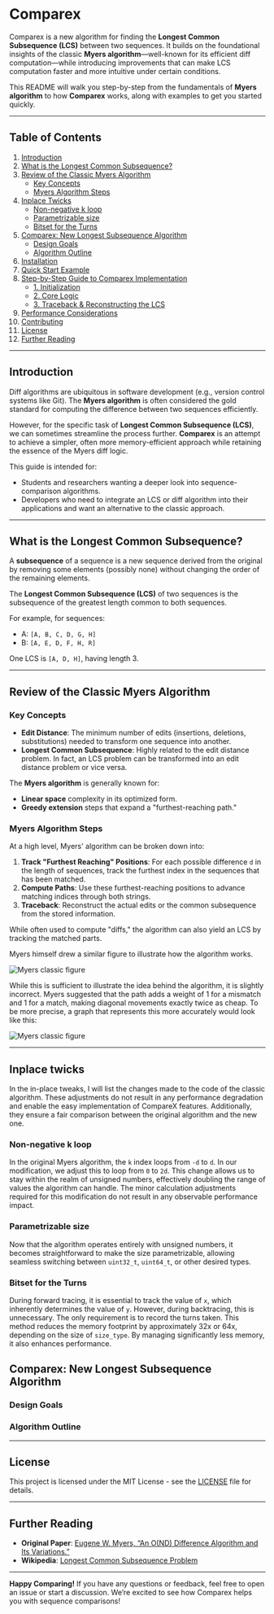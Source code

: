 # Comparex

Comparex is a new algorithm for finding the **Longest Common Subsequence (LCS)** between two sequences. It builds on the foundational insights of the classic **Myers algorithm**—well-known for its efficient diff computation—while introducing improvements that can make LCS computation faster and more intuitive under certain conditions.

This README will walk you step-by-step from the fundamentals of **Myers algorithm** to how **Comparex** works, along with examples to get you started quickly.

---

## Table of Contents

1. [Introduction](#introduction)  
2. [What is the Longest Common Subsequence?](#what-is-the-longest-common-subsequence)  
3. [Review of the Classic Myers Algorithm](#review-of-the-classic-myers-algorithm)  
   - [Key Concepts](#key-concepts)  
   - [Myers Algorithm Steps](#myers-algorithm-steps)  
4. [Inplace Twicks](#inplace-twicks)  
   - [Non-negative k loop](#non-negative-k-loop)  
   - [Parametrizable size](#parametrizable-size)
   - [Bitset for the Turns](#bitset-for-the-turns)
5. [Comparex: New Longest Subsequence Algorithm](#comparex-new-longest-subsequence-algorithm)  
   - [Design Goals](#design-goals)  
   - [Algorithm Outline](#algorithm-outline)  
6. [Installation](#installation)  
7. [Quick Start Example](#quick-start-example)  
8. [Step-by-Step Guide to Comparex Implementation](#step-by-step-guide-to-comparex-implementation)  
   - [1. Initialization](#1-initialization)  
   - [2. Core Logic](#2-core-logic)  
   - [3. Traceback & Reconstructing the LCS](#3-traceback--reconstructing-the-lcs)  
9. [Performance Considerations](#performance-considerations)  
10. [Contributing](#contributing)  
11. [License](#license)  
12. [Further Reading](#further-reading)  

---

## Introduction

Diff algorithms are ubiquitous in software development (e.g., version control systems like Git). The **Myers algorithm** is often considered the gold standard for computing the difference between two sequences efficiently. 

However, for the specific task of **Longest Common Subsequence (LCS)**, we can sometimes streamline the process further. **Comparex** is an attempt to achieve a simpler, often more memory-efficient approach while retaining the essence of the Myers diff logic.

This guide is intended for:
- Students and researchers wanting a deeper look into sequence-comparison algorithms.
- Developers who need to integrate an LCS or diff algorithm into their applications and want an alternative to the classic approach.

---

## What is the Longest Common Subsequence?

A **subsequence** of a sequence is a new sequence derived from the original by removing some elements (possibly none) without changing the order of the remaining elements.

The **Longest Common Subsequence (LCS)** of two sequences is the subsequence of the greatest length common to both sequences.

For example, for sequences:
- A: `[A, B, C, D, G, H]`
- B: `[A, E, D, F, H, R]`

One LCS is `[A, D, H]`, having length 3.

---

## Review of the Classic Myers Algorithm

### Key Concepts

- **Edit Distance**: The minimum number of edits (insertions, deletions, substitutions) needed to transform one sequence into another.
- **Longest Common Subsequence**: Highly related to the edit distance problem. In fact, an LCS problem can be transformed into an edit distance problem or vice versa.

The **Myers algorithm** is generally known for:
- **Linear space** complexity in its optimized form.
- **Greedy extension** steps that expand a "furthest-reaching path."

### Myers Algorithm Steps

At a high level, Myers' algorithm can be broken down into:
1. **Track "Furthest Reaching" Positions**: For each possible difference `d` in the length of sequences, track the furthest index in the sequences that has been matched.
2. **Compute Paths**: Use these furthest-reaching positions to advance matching indices through both strings.
3. **Traceback**: Reconstruct the actual edits or the common subsequence from the stored information.

While often used to compute "diffs," the algorithm can also yield an LCS by tracking the matched parts.

Myers himself drew a similar figure to illustrate how the algorithm works.

![Myers classic figure](doc/img/plot_classic.png)

While this is sufficient to illustrate the idea behind the algorithm, it is slightly incorrect. Myers suggested that the path adds a weight of 1 for a mismatch and 1 for a match, making diagonal movements exactly twice as cheap. To be more precise, a graph that represents this more accurately would look like this:

![Myers classic figure](doc/img/plot_classic_rhombous.png)

---

## Inplace twicks

In the in-place tweaks, I will list the changes made to the code of the classic algorithm. These adjustments do not result in any performance degradation and enable the easy implementation of CompareX features. Additionally, they ensure a fair comparison between the original algorithm and the new one.

### Non-negative k loop

In the original Myers algorithm, the `k` index loops from `-d` to `d`. In our modification, we adjust this to loop from `0` to `2d`. This change allows us to stay within the realm of unsigned numbers, effectively doubling the range of values the algorithm can handle. The minor calculation adjustments required for this modification do not result in any observable performance impact.

### Parametrizable size

Now that the algorithm operates entirely with unsigned numbers, it becomes straightforward to make the size parametrizable, allowing seamless switching between `uint32_t`, `uint64_t`, or other desired types.

### Bitset for the Turns

During forward tracing, it is essential to track the value of `x`, which inherently determines the value of `y`. However, during backtracing, this is unnecessary. The only requirement is to record the turns taken. This method reduces the memory footprint by approximately 32x or 64x, depending on the size of `size_type`. By managing significantly less memory, it also enhances performance.

## Comparex: New Longest Subsequence Algorithm

### Design Goals

### Algorithm Outline

---

## License

This project is licensed under the MIT License - see the [LICENSE](LICENSE) file for details.

---

## Further Reading

- **Original Paper**: [Eugene W. Myers, “An O(ND) Difference Algorithm and Its Variations.”](http://www.xmailserver.org/diff2.pdf)
- **Wikipedia**: [Longest Common Subsequence Problem](https://en.wikipedia.org/wiki/Longest_common_subsequence_problem)

---

**Happy Comparing!** If you have any questions or feedback, feel free to open an issue or start a discussion. We’re excited to see how Comparex helps you with sequence comparisons!